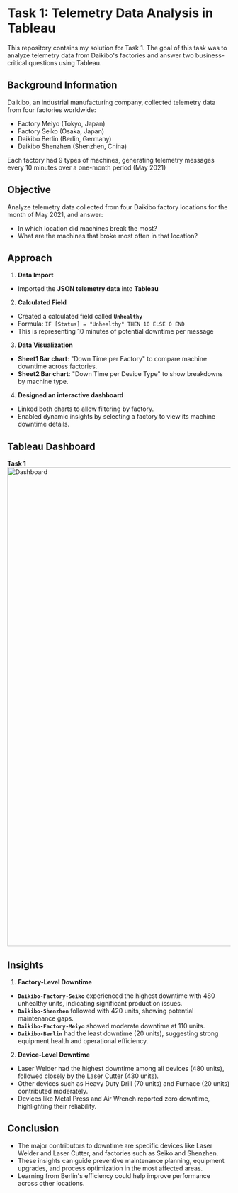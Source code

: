 # Task 1: Telemetry Data Analysis in Tableau

This repository contains my solution for Task 1. The goal of this task was to analyze telemetry data from Daikibo's factories and answer two business-critical questions using Tableau.

## Background Information
Daikibo, an industrial manufacturing company, collected telemetry data from four factories worldwide:
- Factory Meiyo (Tokyo, Japan)
- Factory Seiko (Osaka, Japan)
- Daikibo Berlin (Berlin, Germany)
- Daikibo Shenzhen (Shenzhen, China)

Each factory had 9 types of machines, generating telemetry messages every 10 minutes over a one-month period (May 2021)

## Objective
Analyze telemetry data collected from four Daikibo factory locations for the month of May 2021, and answer:
- In which location did machines break the most?
- What are the machines that broke most often in that location?

## Approach

1. **Data Import**
- Imported the **JSON telemetry data** into **Tableau**

2. **Calculated Field**
- Created a calculated field called **`Unhealthy`**
- Formula: `IF [Status] = "Unhealthy" THEN 10 ELSE 0 END`
- This is representing 10 minutes of potential downtime per message

3. **Data Visualization**
- **Sheet1 Bar chart**: "Down Time per Factory" to compare machine downtime across factories.
- **Sheet2 Bar chart**: "Down Time per Device Type" to show breakdowns by machine type.

4. **Designed an interactive dashboard**
- Linked both charts to allow filtering by factory.
- Enabled dynamic insights by selecting a factory to view its machine downtime details.

## Tableau Dashboard
**Task 1**
<img width="1920" height="1080" alt="Dashboard" src="https://github.com/user-attachments/assets/656d30a5-9433-433f-ad29-ca116d19507e" />

## Insights

1. **Factory-Level Downtime**
- **`Daikibo-Factory-Seiko`** experienced the highest downtime with 480 unhealthy units, indicating significant production issues.
- **`Daikibo-Shenzhen`** followed with 420 units, showing potential maintenance gaps.
- **`Daikibo-Factory-Meiyo`** showed moderate downtime at 110 units.
- **`Daikibo-Berlin`** had the least downtime (20 units), suggesting strong equipment health and operational efficiency.

2. **Device-Level Downtime**
- Laser Welder had the highest downtime among all devices (480 units), followed closely by the Laser Cutter (430 units).
- Other devices such as Heavy Duty Drill (70 units) and Furnace (20 units) contributed moderately.
- Devices like Metal Press and Air Wrench reported zero downtime, highlighting their reliability.

## Conclusion
- The major contributors to downtime are specific devices like Laser Welder and Laser Cutter, and factories such as Seiko and Shenzhen.
- These insights can guide preventive maintenance planning, equipment upgrades, and process optimization in the most affected areas.
- Learning from Berlin's efficiency could help improve performance across other locations.






